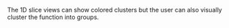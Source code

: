 

The 1D slice views can show colored clusters but the user can also visually
cluster the function into groups.

